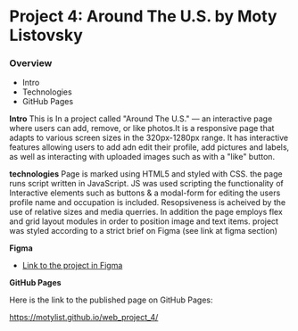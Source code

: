# Project 4: Around The U.S. by Moty Listovsky

### Overview

* Intro
* Technologies
* GitHub Pages


**Intro**
This is In a project called "Around The U.S." — an interactive page where users can add, remove, or like photos.It is a responsive page that adapts to various screen sizes in the 320px-1280px range.
It has interactive features allowing users to add adn edit their profile, add pictures and labels, as well as interacting with uploaded images such as with a "like" button.


**technologies**
Page is marked using HTML5 and styled with CSS.  the page runs script written in JavaScript.
JS was used scripting the functionality of
Interactive elements such as buttons & a modal-form for editing the users profile name and occupation is included.
Resopsiveness is acheived by the use of relative sizes and media querries.
In addition the page employs flex and grid layout modules in order to position image and text items. project was styled according to a strict brief on Figma (see link at figma section)

**Figma**

* [Link to the project in Figma](https://www.figma.com/file/SurN1jaeEQIhuZEDMhmWWf/Sprint-4-Around-The-U.S.-desktop-mobile?node-id=0%3A1)

**GitHub Pages**

Here is the link to the published page on GitHub Pages:

https://motylist.github.io/web_project_4/
